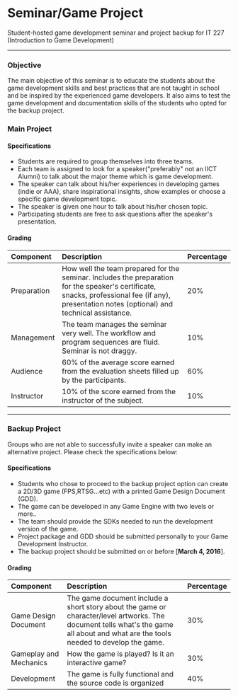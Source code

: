 # Seminar/Game Project
Student-hosted game development seminar and project backup for IT 227 (Introduction to Game Development)
***

### Objective
The main objective of this seminar is to educate the students about the game development skills and best practices that are not taught in school and be inspired by the experienced game developers. It also aims to test the game development and documentation skills of the students who opted for the backup project.

### Main Project

#### Specifications
* Students are required to group themselves into three teams.
* Each team is assigned to look for a speaker("preferably" not an IICT Alumni) to talk about the major theme which is game development.
*  The speaker can talk about his/her experiences in developing games (indie or AAA), share inspirational insights, show examples or choose a specific game development topic.
* The speaker is given one hour to talk about his/her chosen topic.
* Participating students are free to ask questions after the speaker's presentation.

#### Grading
| Component | Description | Percentage |
| :---- | :---- |:---- |
|Preparation|How well the team prepared for the seminar. Includes the preparation for the speaker's certificate, snacks, professional fee (if any), presentation notes (optional) and technical assistance.|20%|
|Management|The team manages the seminar very well. The workflow and program sequences are fluid. Seminar is not draggy.|10%|
|Audience|60% of the average score earned from the evaluation sheets filled up by the participants.|60%|
|Instructor|10% of the score earned from the instructor of the subject.|10%|

***
### Backup Project

Groups who are not able to successfully invite a speaker can make an alternative project. Please check the specifications below:

#### Specifications
* Students who chose to proceed to the backup project option can create a 2D/3D game (FPS,RTSG...etc) with a printed Game Design Document (GDD).
* The game can be developed in any Game Engine with two levels or more..
* The team should provide the SDKs needed to run the development version of the game.
* Project package and GDD should be submitted personally to your Game Development Instructor.
* The backup project should be submitted on or before [**March 4, 2016**].


#### Grading
| Component | Description | Percentage |
| :---- | :---- |:---- |
|Game Design Document|The game document include a short story about the game or character/level artworks. The document tells what's the game all about and what are the tools needed to develop the game.|30%|
|Gameplay and Mechanics| How the game is played? Is it an interactive game?|30%|
|Development|The game is fully functional and the source code is organized |40%|
